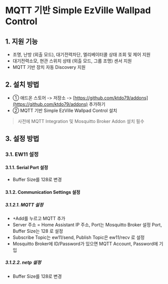 # MQTT 기반 Simple EzVille Wallpad Control

## 1. 지원 기능

- 조명, 난방 (외출 모드), 대기전력차단, 엘리베이터콜 상태 조회 및 제어 지원
- 대기전력소모, 현관 스위치 상태 (외출 모드, 그룹 조명) 센서 지원
- MQTT 기반 장치 자동 Discovery 지원



## 2. 설치 방법

- ① 애드온 스토어 -> 저장소 -> [https://github.com/ktdo79/addons](https://github.com/ktdo79/addons) 추가하기 
- ② MQTT 기반 Simple EzVille Wallpad Control 설치

> 사전에 MQTT Integration 및 Mosquitto Broker Addon 설치 필수



## 3. 설정 방법

### 3.1. EW11 설정

#### 3.1.1. Serial Port 설정

  - Buffer Size를 128로 변경 

#### 3.1.2. Communication Settings 설정

##### 3.1.2.1. MQTT 설정

  - +Add를 누르고 MQTT 추가 
  - Server 주소 = Home Assistant IP 주소, Port는 Mosquitto Broker 설정 Port, Buffer Size는 128 로 설정
  - Subscribe Topic는 ew11/send, Publish Topic은 ew11/recv 로 설정
  - Mosquitto Broker에 ID/Password가 있으면 MQTT Account, Password에 기입

##### 3.1.2.2. netp 설정

  - Buffer Size를 128로 변경
